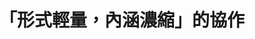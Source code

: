---
id: "83"
lang: zh-tw
publish: "TRUE"
description: 「癌症免疫新藥給付放寬」連署案
selected: "FALSE"
blog_selected: "FALSE"
thumbnail: https://cm.pdis.tw/images/post/83/1NeOwLpUjJnLVAv0wZPNudFa9lXvEJC4M.png
title: 「形式輕量，內涵濃縮」的協作
introduction:
  content: >-
    「致為病拼搏的年輕時代！」這是《我們都有病》一書的副標。以「年輕病友」作為自我認同的社群，沒有登記立案的組織身份，粉專卻有超過兩萬追蹤。


    他們是開放政府第83次協作會議的提案社群。因為他們是「網友」，而非傳統規範意義上的「病友團體」。透過Join平台作為一把鑰匙，健保署開啟了與這個活力十足的社群的溝通之門。
  image: https://cm.pdis.tw/images/post/83/1-O5Qfxj8k7DABVkOMDoL7ltzUc59QF6z.png
color: green
join:
  type: 提
  title: 癌症免疫新藥預算要超前部署、編列充足，讓「免疫新藥給付放寬」是看得到的未來、及癌症病患盼得到的希望！
  link: https://join.gov.tw/idea/detail/819baa50-d84c-4a10-b012-40bfac120d6f
  image: https://cm.pdis.tw/images/post/83/1WbUYzrGi2Vr40wkKGSF1CDnVj4ygYrsl.png
layout: post
departments:
  - 衛福部
tags:
  - 醫療
embed:
  ministry_slide:
    links:
      - https://issuu.com/pdis.tw/docs/1091201________________1_.pptx
      - https://issuu.com/pdis.tw/docs/______________.pptx
  host_slide:
    links:
      - https://issuu.com/pdis.tw/docs/_83_____________
  transcript:
    links:
      - https://sayit.pdis.nat.gov.tw/2020-12-01-%E9%96%8B%E6%94%BE%E6%94%BF%E5%BA%9C%E7%AC%AC83%E6%AC%A1%E5%8D%94%E4%BD%9C%E6%9C%83%E8%AD%B0
blogs:
  - https://pdis.nat.gov.tw/zh-TW/blog/%E5%BD%A2%E5%BC%8F%E8%BC%95%E9%87%8F-%E5%85%A7%E6%B6%B5%E6%BF%83%E7%B8%AE-%E7%9A%84%E5%8D%94%E4%BD%9C/
---